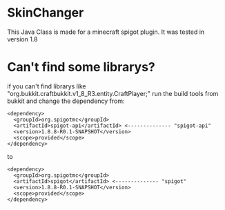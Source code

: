# SkinChanger

This Java Class is made for a minecraft spigot plugin.
It was tested in version 1.8

# Can't find some librarys?

if you can't find librarys like "org.bukkit.craftbukkit.v1_8_R3.entity.CraftPlayer;"
run the build tools from bukkit and change the dependency from:
```
<dependency>
  <groupId>org.spigotmc</groupId>
  <artifactId>spigot-api</artifactId> <-------------- "spigot-api"
  <version>1.8.8-R0.1-SNAPSHOT</version>
  <scope>provided</scope>
</dependency>
```
to
```
<dependency>
  <groupId>org.spigotmc</groupId>
  <artifactId>spigot</artifactId> <-------------- "spigot"
  <version>1.8.8-R0.1-SNAPSHOT</version>
  <scope>provided</scope>
</dependency>
```
